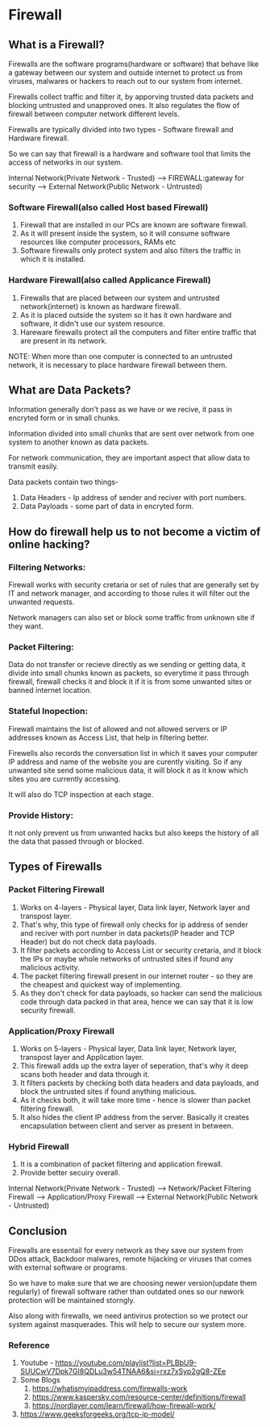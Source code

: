 # Firewall

## What is a Firewall?

Firewalls are the software programs(hardware or software) that behave like a gateway between our system and outside internet to protect us from viruses, malwares or hackers to reach out to our system from internet.

Firewalls collect traffic and filter it, by apporving trusted data packets and blocking untrusted and unapproved ones. It also regulates the flow of firewall between computer network different levels.

Firewalls are typically divided into two types - Software firewall and Hardware firewall. 

So we can say that firewall is a hardware and software tool that limits the access of networks in our system.

Internal Network(Private Network - Trusted) --> FIREWALL:gateway for security --> External Network(Public Network - Untrusted)

### Software Firewall(also called Host based Firewall)

1. Firewall that are installed in our PCs are known are software firewall.
2. As it will present inside the system, so it will consume software resources like computer processors, RAMs etc
3. Software firewalls only protect system and also filters the traffic in which it is installed.

### Hardware Firewall(also called Applicance Firewall)

1. Firewalls that are placed between our system and untrusted network(internet) is known as hardware firewall.
2. As it is placed outside the system so it has it own hardware and software, it didn't use our system resource.
3. Hareware firewalls protect all the computers and filter entire traffic that are present in its network.

NOTE: When more than one computer is connected to an untrusted network, it is necessary to place hardware firewall between them.

## What are Data Packets?
Information generally don't pass as we have or we recive, it pass in encryted form or in small chunks.

Information divided into small chunks that are sent over network from one system to another known as data packets.

For network communication, they are important aspect that allow data to transmit easily.

Data packets contain two things-
1. Data Headers - Ip address of sender and reciver with port numbers.
2. Data Payloads - some part of data in encryted form.

## How do firewall help us to not become a victim of online hacking?

### Filtering Networks: 
Firewall works with security cretaria or set of rules that are generally set by IT and network manager, and according to those rules it will filter out the unwanted requests.

Network managers can also set or block some traffic from unknown site if they want.

### Packet Filtering:
Data do not transfer or recieve directly as we sending or getting data, it divide into small chunks known as packets, so everytime it pass through firewall, firewall checks it and block it if it is from some unwanted sites or banned internet location.

### Stateful Inopection: 
Firewall maintains the list of allowed and not allowed servers or IP addresses known as Access List, that help in filtering better.

Firewells also records the conversation list in which it saves your computer IP address and name of the website you are curently visiting. So if any unwanted site send some malicious data, it will block it as it know which sites you are currently accessing.

It will also do TCP inspection at each stage.

### Provide History:
It not only prevent us from unwanted hacks but also keeps the history of all the data that passed through or blocked.

## Types of Firewalls

### Packet Filtering Firewall
 
1. Works on 4-layers - Physical layer, Data link layer, Network layer and transpost layer.
2. That's why, this type of firewall only checks for ip address of sender and reciver with port number in data packets(IP header and TCP Header) but do not check data payloads.
3. It filter packets according to Access List or security cretaria, and it block the IPs or maybe whole networks of untrusted sites if found any malicious activity.
4. The packet filtering firewall present in our internet router - so they are the cheapest and quickest way of implementing.
5. As they don't check for data payloads, so hacker can send the malicious code through data packed in that area, hence we can say that it is low security firewall.

### Application/Proxy Firewall

1. Works on 5-layers - Physical layer, Data link layer, Network layer, transpost layer and Application layer.
2. This firewall adds up the extra layer of seperation, that's why it deep scans both header and data through it.
3. It filters packets by checking both data headers and data payloads, and block the untrusted sites if found anything malicious.
4. As it checks both, it will take more time - hence is slower than packet filtering firewall.
5. It also hides the client IP address from the server. Basically it creates encapsulation between client and server as present in between.

### Hybrid Firewall

1. It is a combination of packet filtering and application firewall.
2. Provide better secuiry overall.

Internal Network(Private Network - Trusted) --> Network/Packet Filtering Firewall --> Application/Proxy Firewall --> External Network(Public Network - Untrusted)

## Conclusion

Firewalls are essentail for every network as they save our system from DDos attack, Backdoor malwares, remote hijacking or viruses that comes with external software or programs.

So we have to make sure that we are choosing newer version(update them regularly) of firewall software rather than outdated ones so our nework protection will be maintained storngly.

Also along with firewalls, we need antivirus protection so we protect our system against masquerades. This will help to secure our system more.

### Reference

1. Youtube - https://youtube.com/playlist?list=PLBbU9-SUUCwV7Dpk7GI8QDLu3w54TNAA6&si=rxz7xSyp2gQ8-ZEe
2. Some Blogs
    1. https://whatismyipaddress.com/firewalls-work
    2. https://www.kaspersky.com/resource-center/definitions/firewall
    3. https://nordlayer.com/learn/firewall/how-firewall-work/
3. https://www.geeksforgeeks.org/tcp-ip-model/







